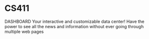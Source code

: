 # CS411
DASHBOARD
Your interactive and customizable data center! Have the power to see all the news and information without ever going through multiple web pages